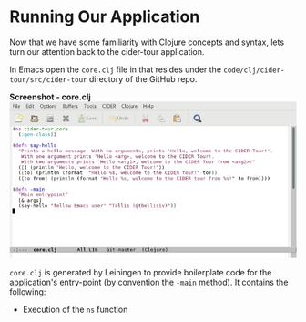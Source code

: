# Running Our Application

Now that we have some familiarity with Clojure concepts and syntax, lets turn our attention back to the cider-tour application.

In Emacs open the `core.clj` file in that resides under the `code/clj/cider-tour/src/cider-tour` directory of the GitHub repo.

**Screenshot - core.clj**
![Clojure source - core.clj](images/core_clj.jpg)

`core.clj` is generated by Leiningen to provide boilerplate code for the application's entry-point (by convention the `-main` method). It contains the following:

* Execution of the `ns` function




